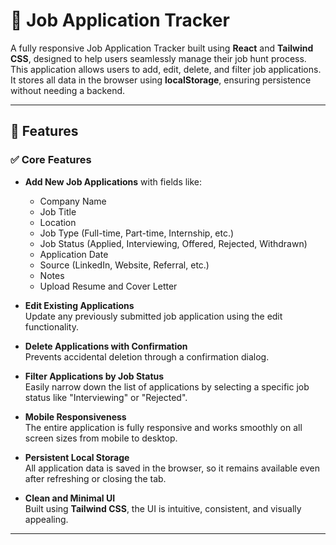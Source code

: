 # 🧾 Job Application Tracker

A fully responsive Job Application Tracker built using **React** and **Tailwind CSS**, designed to help users seamlessly manage their job hunt process. This application allows users to add, edit, delete, and filter job applications. It stores all data in the browser using **localStorage**, ensuring persistence without needing a backend.

---

## 🚀 Features

### ✅ Core Features
- **Add New Job Applications** with fields like:
  - Company Name
  - Job Title
  - Location
  - Job Type (Full-time, Part-time, Internship, etc.)
  - Job Status (Applied, Interviewing, Offered, Rejected, Withdrawn)
  - Application Date
  - Source (LinkedIn, Website, Referral, etc.)
  - Notes
  - Upload Resume and Cover Letter

- **Edit Existing Applications**  
  Update any previously submitted job application using the edit functionality.

- **Delete Applications with Confirmation**  
  Prevents accidental deletion through a confirmation dialog.

- **Filter Applications by Job Status**  
  Easily narrow down the list of applications by selecting a specific job status like "Interviewing" or "Rejected".

- **Mobile Responsiveness**  
  The entire application is fully responsive and works smoothly on all screen sizes from mobile to desktop.

- **Persistent Local Storage**  
  All application data is saved in the browser, so it remains available even after refreshing or closing the tab.

- **Clean and Minimal UI**  
  Built using **Tailwind CSS**, the UI is intuitive, consistent, and visually appealing.

---


